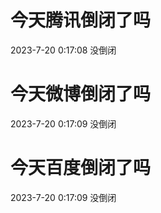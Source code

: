 # 今天腾讯倒闭了吗

2023-7-20 0:17:08 没倒闭

# 今天微博倒闭了吗

2023-7-20 0:17:09 没倒闭

# 今天百度倒闭了吗

2023-7-20 0:17:09 没倒闭

